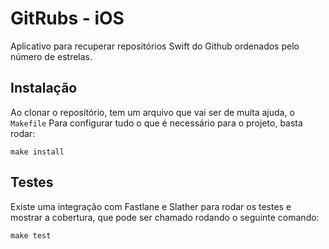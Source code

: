 # GitRubs - iOS
Aplicativo para recuperar repositórios Swift do Github ordenados pelo número de estrelas.

## Instalação
Ao clonar o repositório, tem um arquivo que vai ser de muita ajuda, o `Makefile`
Para configurar tudo o que é necessário para o projeto, basta rodar: 
```
make install
``` 

## Testes
Existe uma integração com Fastlane e Slather para rodar os testes e mostrar a cobertura, que pode ser chamado rodando o seguinte comando:
```
make test
```